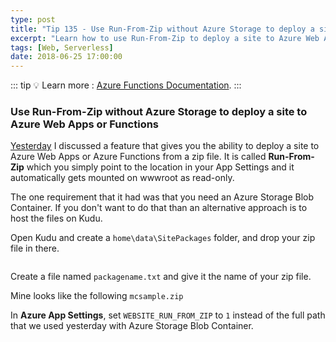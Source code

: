 ```yaml
---
type: post
title: "Tip 135 - Use Run-From-Zip without Azure Storage to deploy a site to Azure Web Apps or Functions"
excerpt: "Learn how to use Run-From-Zip to deploy a site to Azure Web Apps or Functions with Azure Storage"
tags: [Web, Serverless]
date: 2018-06-25 17:00:00
---
```


::: tip
:bulb: Learn more : [Azure Functions Documentation](https://docs.microsoft.com/azure/azure-functions/?WT.mc_id=docs-azuredevtips-azureappsdev).
:::

### Use Run-From-Zip without Azure Storage to deploy a site to Azure Web Apps or Functions

[Yesterday](https://microsoft.github.io/AzureTipsAndTricks/blog/tip134.html) I discussed a feature that gives you the ability to deploy a site to Azure Web Apps or Azure Functions from a zip file. It is called **Run-From-Zip** which you simply point to the location in your App Settings and it automatically gets mounted on wwwroot as read-only.

The one requirement that it had was that you need an Azure Storage Blob Container. If you don't want to do that than an alternative approach is to host the files on Kudu.

Open Kudu and create a `home\data\SitePackages` folder, and drop your zip file in there.

<img :src="$withBase('/files/azkudu1.png')">

Create a file named `packagename.txt` and give it the name of your zip file.

Mine looks like the following `mcsample.zip`

In **Azure App Settings**, set `WEBSITE_RUN_FROM_ZIP` to `1` instead of the full path that we used yesterday with Azure Storage Blob Container.

